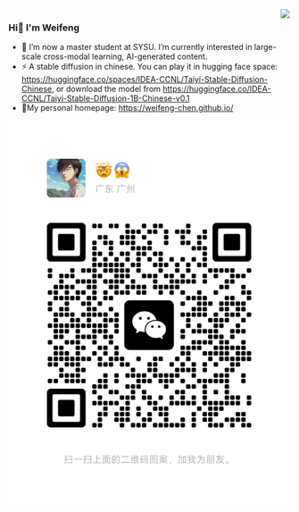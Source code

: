 <img align="right" src="https://github-readme-stats.vercel.app/api?username=Weifeng-Chen&show_icons=true&icon_color=CE1D2D&text_color=718096&bg_color=ffffff&hide_title=true" />

### Hi👋 I'm Weifeng
- 🔭 I’m now a master student at SYSU. I’m currently interested in large-scale cross-modal learning, AI-generated content. 
- ⚡ A stable diffusion in chinese. You can play it in hugging face space: https://huggingface.co/spaces/IDEA-CCNL/Taiyi-Stable-Diffusion-Chinese, or download the model from https://huggingface.co/IDEA-CCNL/Taiyi-Stable-Diffusion-1B-Chinese-v0.1
- 🌱My personal homepage: https://weifeng-chen.github.io/

![](wechat.png)
<!--
**Weifeng-Chen/Weifeng-Chen** is a ✨ _special_ ✨ repository because its `README.md` (this file) appears on your GitHub profile.

Here are some ideas to get you started:

- 🔭 I’m currently working on ...
- 🌱 I’m currently learning ...
- 👯 I’m looking to collaborate on ...
- 🤔 I’m looking for help with ...
- 💬 Ask me about ...
- 📫 How to reach me: ...
- 😄 Pronouns: ...
- ⚡ Fun fact: ...
-->

